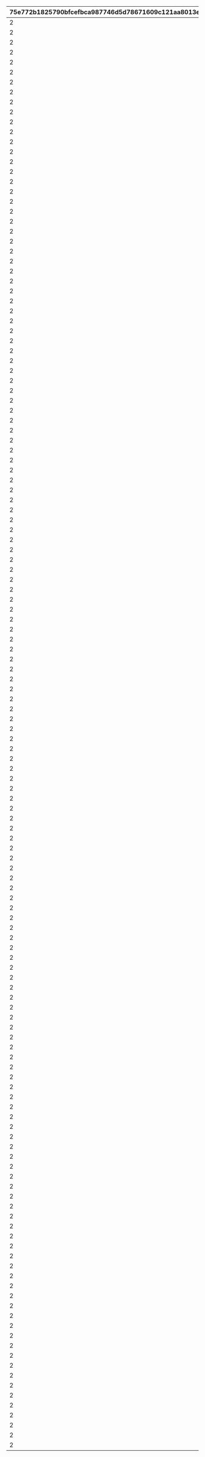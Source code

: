 |75e772b1825790bfcefbca987746d5d78671609c121aa8013edc2329759aedab|9cb0c7de1fca0443ffd80eb9e24562d607be5552d904933b6e4d6c9984c5ea97|df4cca9e57f27be118e1923e1ddc2afc47f46e4a52938cd14ffcfbe5cb142ec1|615330466b9f3ec45689e8b675a26ba799787047aed895f9ac64b58329a67c2a|3e158d220ea6da6f776bec8789a0db6cf1d3684a73f6f87376e4d61edd47e9e4|7a6e34d25b21c4c7a8c8f57df75fc047f717021ab6cffd02dc8dd3c43c061397|9f614ccd86bdd703f38c9a027f8ed0d64a6a989af728d9de418cf266c57d1f5e|4939490820dba9a2b8908aecda80d44a70e3ad507668334534d10c504a85aff0|c2e0c610e507ef5b2e5c33e3c0d053d4530e7d1e9508a94298090fadec963fdf|3acf987f0a84d54025a48966bf66c3e6b048084ccef17291d2c0efb259b4a8a9|5081dd8913ef575f35dfe4481cd2eac156730ce83cbef3a649125d99f310446a|d688ceab4ca069d4738f2c2ec54893bf5ea3cc8cbc7dcb5257ae48ba33917acf|91402431d4a87880c44f91c408702341fb2ccafc2d3e9fc912aedb6371f89773|601f79023b0e68aa8b821c6eaf6024247a272f3f6bc04f90f575e78d7d0c7748|43a4b7e0800cd3e2d251d7f978708832e0e39702addbf55317758b679fedfc88|847d7b01d2bd5d0b99ce8dfd063340ead6957d242389c68d7f175eb2683f1395|
| --- | --- | --- | --- | --- | --- | --- | --- | --- | --- | --- | --- | --- | --- | --- | --- |
|2|2|12|400|90008|8|50|91002|2|10|200|25011|25021|500000|1001001|94002|
|2|2|12|400|90008|8|50|91002|2|10|200|25012|25021|500000|1001002|94002|
|2|2|12|400|90008|8|50|91002|2|10|200|25013|25021|500000|1001003|94002|
|2|2|12|400|90008|8|50|91002|2|10|200|25014|25021|500000|1001004|94002|
|2|2|12|400|90008|8|50|91002|2|10|200|25015|25021|500000|1001005|94002|
|2|2|12|400|90008|8|50|91002|2|10|200|25011|25021|500000|1001006|94002|
|2|2|12|400|90008|8|50|91002|2|10|200|25012|25021|500000|1001007|94002|
|2|2|12|400|90008|8|50|91002|2|10|200|25013|25021|500000|1001008|94002|
|2|2|12|400|90008|8|50|91002|2|10|200|25014|25021|500000|1001009|94002|
|2|2|12|400|90008|8|10|91002|2|10|200|25015|25001|500000|1001010|94002|
|2|2|12|400|90008|8|50|91002|2|10|200|25011|25021|500000|1001011|94002|
|2|2|12|400|90008|8|50|91002|2|10|200|25012|25021|500000|1001012|94002|
|2|2|12|400|90008|8|50|91002|2|10|200|25013|25021|500000|1001013|94002|
|2|2|12|400|90008|8|50|91002|2|10|200|25014|25021|500000|1001014|94002|
|2|2|12|400|90008|8|50|91002|2|10|200|25015|25021|500000|1001015|94002|
|2|0|12|0|90008|8|50|91002|2|10|200|0|25021|500000|1001016|94002|
|2|0|12|0|90008|8|50|91002|2|10|200|0|25021|500000|1001017|94002|
|2|0|12|0|90008|8|50|91002|2|10|200|0|25021|500000|1001018|94002|
|2|2|12|400|90008|8|50|91002|2|10|200|25011|25021|500000|1002001|94002|
|2|2|12|400|90008|8|50|91002|2|10|200|25012|25021|500000|1002002|94002|
|2|2|12|400|90008|8|50|91002|2|10|200|25013|25021|500000|1002003|94002|
|2|2|12|400|90008|8|50|91002|2|10|200|25014|25021|500000|1002004|94002|
|2|2|12|400|90008|8|50|91002|2|10|200|25015|25021|500000|1002005|94002|
|2|2|12|400|90008|8|50|91002|2|10|200|25011|25021|500000|1002006|94002|
|2|2|12|400|90008|8|50|91002|2|10|200|25012|25021|500000|1002007|94002|
|2|2|12|400|90008|8|50|91002|2|10|200|25013|25021|500000|1002008|94002|
|2|2|12|400|90008|8|50|91002|2|10|200|25014|25021|500000|1002009|94002|
|2|2|12|400|90008|8|10|91002|2|10|200|25015|25001|500000|1002010|94002|
|2|2|12|400|90008|8|50|91002|2|10|200|25011|25021|500000|1002011|94002|
|2|2|12|400|90008|8|50|91002|2|10|200|25012|25021|500000|1002012|94002|
|2|2|12|400|90008|8|50|91002|2|10|200|25013|25021|500000|1002013|94002|
|2|2|12|400|90008|8|50|91002|2|10|200|25014|25021|500000|1002014|94002|
|2|2|12|400|90008|8|50|91002|2|10|200|25015|25021|500000|1002015|94002|
|2|0|12|0|90008|8|50|91002|2|10|200|0|25021|500000|1002016|94002|
|2|0|12|0|90008|8|50|91002|2|10|200|0|25021|500000|1002017|94002|
|2|0|12|0|90008|8|50|91002|2|10|200|0|25021|500000|1002018|94002|
|2|2|12|400|90008|8|50|91002|2|10|200|25011|25021|500000|1003001|94002|
|2|2|12|400|90008|8|50|91002|2|10|200|25012|25021|500000|1003002|94002|
|2|2|12|400|90008|8|50|91002|2|10|200|25013|25021|500000|1003003|94002|
|2|2|12|400|90008|8|50|91002|2|10|200|25014|25021|500000|1003004|94002|
|2|2|12|400|90008|8|50|91002|2|10|200|25015|25021|500000|1003005|94002|
|2|2|12|400|90008|8|50|91002|2|10|200|25011|25021|500000|1003006|94002|
|2|2|12|400|90008|8|50|91002|2|10|200|25012|25021|500000|1003007|94002|
|2|2|12|400|90008|8|50|91002|2|10|200|25013|25021|500000|1003008|94002|
|2|2|12|400|90008|8|50|91002|2|10|200|25014|25021|500000|1003009|94002|
|2|2|12|400|90008|8|10|91002|2|10|200|25015|25001|500000|1003010|94002|
|2|2|12|400|90008|8|50|91002|2|10|200|25011|25021|500000|1003011|94002|
|2|2|12|400|90008|8|50|91002|2|10|200|25012|25021|500000|1003012|94002|
|2|2|12|400|90008|8|50|91002|2|10|200|25013|25021|500000|1003013|94002|
|2|2|12|400|90008|8|50|91002|2|10|200|25014|25021|500000|1003014|94002|
|2|2|12|400|90008|8|50|91002|2|10|200|25015|25021|500000|1003015|94002|
|2|0|12|0|90008|8|50|91002|2|10|200|0|25021|500000|1003016|94002|
|2|0|12|0|90008|8|50|91002|2|10|200|0|25021|500000|1003017|94002|
|2|0|12|0|90008|8|50|91002|2|10|200|0|25021|500000|1003018|94002|
|2|2|12|400|90008|8|50|91002|2|10|200|25011|25021|500000|1004001|94002|
|2|2|12|400|90008|8|50|91002|2|10|200|25012|25021|500000|1004002|94002|
|2|2|12|400|90008|8|50|91002|2|10|200|25013|25021|500000|1004003|94002|
|2|2|12|400|90008|8|50|91002|2|10|200|25014|25021|500000|1004004|94002|
|2|2|12|400|90008|8|50|91002|2|10|200|25015|25021|500000|1004005|94002|
|2|2|12|400|90008|8|50|91002|2|10|200|25011|25021|500000|1004006|94002|
|2|2|12|400|90008|8|50|91002|2|10|200|25012|25021|500000|1004007|94002|
|2|2|12|400|90008|8|50|91002|2|10|200|25013|25021|500000|1004008|94002|
|2|2|12|400|90008|8|50|91002|2|10|200|25014|25021|500000|1004009|94002|
|2|2|12|400|90008|8|10|91002|2|10|200|25015|25001|500000|1004010|94002|
|2|2|12|400|90008|8|50|91002|2|10|200|25011|25021|500000|1004011|94002|
|2|2|12|400|90008|8|50|91002|2|10|200|25012|25021|500000|1004012|94002|
|2|2|12|400|90008|8|50|91002|2|10|200|25013|25021|500000|1004013|94002|
|2|2|12|400|90008|8|50|91002|2|10|200|25014|25021|500000|1004014|94002|
|2|2|12|400|90008|8|50|91002|2|10|200|25015|25021|500000|1004015|94002|
|2|0|12|0|90008|8|50|91002|2|10|200|0|25021|500000|1004016|94002|
|2|0|12|0|90008|8|50|91002|2|10|200|0|25021|500000|1004017|94002|
|2|0|12|0|90008|8|50|91002|2|10|200|0|25021|500000|1004018|94002|
|2|2|12|400|90008|8|50|91002|2|10|200|25011|25021|500000|1005001|94002|
|2|2|12|400|90008|8|50|91002|2|10|200|25012|25021|500000|1005002|94002|
|2|2|12|400|90008|8|50|91002|2|10|200|25013|25021|500000|1005003|94002|
|2|2|12|400|90008|8|50|91002|2|10|200|25014|25021|500000|1005004|94002|
|2|2|12|400|90008|8|50|91002|2|10|200|25015|25021|500000|1005005|94002|
|2|2|12|400|90008|8|50|91002|2|10|200|25011|25021|500000|1005006|94002|
|2|2|12|400|90008|8|50|91002|2|10|200|25012|25021|500000|1005007|94002|
|2|2|12|400|90008|8|50|91002|2|10|200|25013|25021|500000|1005008|94002|
|2|2|12|400|90008|8|50|91002|2|10|200|25014|25021|500000|1005009|94002|
|2|2|12|400|90008|8|10|91002|2|10|200|25015|25001|500000|1005010|94002|
|2|2|12|400|90008|8|50|91002|2|10|200|25011|25021|500000|1005011|94002|
|2|2|12|400|90008|8|50|91002|2|10|200|25012|25021|500000|1005012|94002|
|2|2|12|400|90008|8|50|91002|2|10|200|25013|25021|500000|1005013|94002|
|2|2|12|400|90008|8|50|91002|2|10|200|25014|25021|500000|1005014|94002|
|2|2|12|400|90008|8|50|91002|2|10|200|25015|25021|500000|1005015|94002|
|2|0|12|0|90008|8|50|91002|2|10|200|0|25021|500000|1005016|94002|
|2|0|12|0|90008|8|50|91002|2|10|200|0|25021|500000|1005017|94002|
|2|0|12|0|90008|8|50|91002|2|10|200|0|25021|500000|1005018|94002|
|2|2|12|400|90008|8|50|91002|2|10|200|25011|25021|500000|1006001|94002|
|2|2|12|400|90008|8|50|91002|2|10|200|25012|25021|500000|1006002|94002|
|2|2|12|400|90008|8|50|91002|2|10|200|25013|25021|500000|1006003|94002|
|2|2|12|400|90008|8|50|91002|2|10|200|25014|25021|500000|1006004|94002|
|2|2|12|400|90008|8|50|91002|2|10|200|25015|25021|500000|1006005|94002|
|2|2|12|400|90008|8|50|91002|2|10|200|25011|25021|500000|1006006|94002|
|2|2|12|400|90008|8|50|91002|2|10|200|25012|25021|500000|1006007|94002|
|2|2|12|400|90008|8|50|91002|2|10|200|25013|25021|500000|1006008|94002|
|2|2|12|400|90008|8|50|91002|2|10|200|25014|25021|500000|1006009|94002|
|2|2|12|400|90008|8|10|91002|2|10|200|25015|25001|500000|1006010|94002|
|2|2|12|400|90008|8|50|91002|2|10|200|25011|25021|500000|1006011|94002|
|2|2|12|400|90008|8|50|91002|2|10|200|25012|25021|500000|1006012|94002|
|2|2|12|400|90008|8|50|91002|2|10|200|25013|25021|500000|1006013|94002|
|2|2|12|400|90008|8|50|91002|2|10|200|25014|25021|500000|1006014|94002|
|2|2|12|400|90008|8|50|91002|2|10|200|25015|25021|500000|1006015|94002|
|2|0|12|0|90008|8|50|91002|2|10|200|0|25021|500000|1006016|94002|
|2|0|12|0|90008|8|50|91002|2|10|200|0|25021|500000|1006017|94002|
|2|0|12|0|90008|8|50|91002|2|10|200|0|25021|500000|1006018|94002|
|2|2|12|400|90008|8|50|91002|2|10|200|25011|25021|500000|1007001|94002|
|2|2|12|400|90008|8|50|91002|2|10|200|25012|25021|500000|1007002|94002|
|2|2|12|400|90008|8|50|91002|2|10|200|25013|25021|500000|1007003|94002|
|2|2|12|400|90008|8|50|91002|2|10|200|25014|25021|500000|1007004|94002|
|2|2|12|400|90008|8|50|91002|2|10|200|25015|25021|500000|1007005|94002|
|2|2|12|400|90008|8|50|91002|2|10|200|25011|25021|500000|1007006|94002|
|2|2|12|400|90008|8|50|91002|2|10|200|25012|25021|500000|1007007|94002|
|2|2|12|400|90008|8|50|91002|2|10|200|25013|25021|500000|1007008|94002|
|2|2|12|400|90008|8|50|91002|2|10|200|25014|25021|500000|1007009|94002|
|2|2|12|400|90008|8|10|91002|2|10|200|25015|25001|500000|1007010|94002|
|2|2|12|400|90008|8|50|91002|2|10|200|25011|25021|500000|1007011|94002|
|2|2|12|400|90008|8|50|91002|2|10|200|25012|25021|500000|1007012|94002|
|2|2|12|400|90008|8|50|91002|2|10|200|25013|25021|500000|1007013|94002|
|2|2|12|400|90008|8|50|91002|2|10|200|25014|25021|500000|1007014|94002|
|2|2|12|400|90008|8|50|91002|2|10|200|25015|25021|500000|1007015|94002|
|2|0|12|0|90008|8|50|91002|2|10|200|0|25021|500000|1007016|94002|
|2|0|12|0|90008|8|50|91002|2|10|200|0|25021|500000|1007017|94002|
|2|0|12|0|90008|8|50|91002|2|10|200|0|25021|500000|1007018|94002|
|2|2|12|400|90008|8|50|91002|2|10|200|25011|25021|500000|1008001|94002|
|2|2|12|400|90008|8|50|91002|2|10|200|25012|25021|500000|1008002|94002|
|2|2|12|400|90008|8|50|91002|2|10|200|25013|25021|500000|1008003|94002|
|2|2|12|400|90008|8|50|91002|2|10|200|25014|25021|500000|1008004|94002|
|2|2|12|400|90008|8|50|91002|2|10|200|25015|25021|500000|1008005|94002|
|2|2|12|400|90008|8|50|91002|2|10|200|25011|25021|500000|1008006|94002|
|2|2|12|400|90008|8|50|91002|2|10|200|25012|25021|500000|1008007|94002|
|2|2|12|400|90008|8|50|91002|2|10|200|25013|25021|500000|1008008|94002|
|2|2|12|400|90008|8|50|91002|2|10|200|25014|25021|500000|1008009|94002|
|2|2|12|400|90008|8|10|91002|2|10|200|25015|25001|500000|1008010|94002|
|2|2|12|400|90008|8|50|91002|2|10|200|25011|25021|500000|1008011|94002|
|2|2|12|400|90008|8|50|91002|2|10|200|25012|25021|500000|1008012|94002|
|2|2|12|400|90008|8|50|91002|2|10|200|25013|25021|500000|1008013|94002|
|2|2|12|400|90008|8|50|91002|2|10|200|25014|25021|500000|1008014|94002|
|2|2|12|400|90008|8|50|91002|2|10|200|25015|25021|500000|1008015|94002|
|2|0|12|0|90008|8|50|91002|2|10|200|0|25021|500000|1008016|94002|
|2|0|12|0|90008|8|50|91002|2|10|200|0|25021|500000|1008017|94002|
|2|0|12|0|90008|8|50|91002|2|10|200|0|25021|500000|1008018|94002|